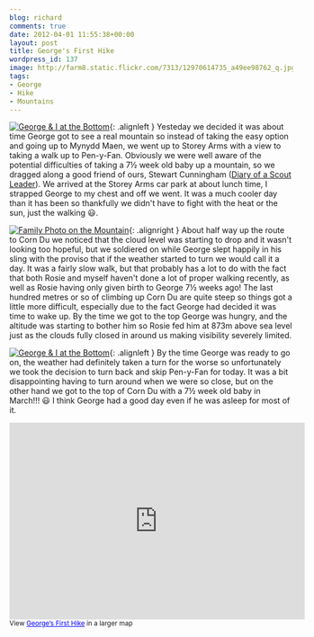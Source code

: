 ```yaml
---
blog: richard
comments: true
date: 2012-04-01 11:55:38+00:00
layout: post
title: George's First Hike
wordpress_id: 137
image: http://farm8.static.flickr.com/7313/12970614735_a49ee98762_q.jpg
tags:
- George
- Hike
- Mountains
---
```


[![George & I at the Bottom][thm1]][img1]{: .alignleft }
Yesteday we decided it was about time George got to see a real
mountain so instead of taking the easy option and going up to Mynydd Maen, we went up to Storey
Arms with a view to taking a walk up to Pen-y-Fan. Obviously we were well aware of the potential
difficulties of taking a 7½ week old baby up a mountain, so we dragged along a good friend of
ours, Stewart Cunningham ([Diary of a Scout Leader]). We arrived at the Storey Arms car park at
about lunch time, I strapped George to my chest and off we went. It was a much cooler day than
it has been so thankfully we didn't have to fight with the heat or the sun, just the walking
:smiley:.

[![Family Photo on the Mountain][thm2]][img2]{: .alignright }
About half way up the route to Corn Du we noticed that
the cloud level was starting to drop and it wasn't looking too hopeful, but we soldiered on while
George slept happily in his sling with the proviso that if the weather started to turn we would
call it a day. It was a fairly slow walk, but that probably has a lot to do with the fact that
both Rosie and myself haven't done a lot of proper walking recently, as well as Rosie having only
given birth to George 7½ weeks ago! The last hundred metres or so of climbing up Corn Du are quite
steep so things got a little more difficult, especially due to the fact George had decided it was
time to wake up. By the time we got to the top George was hungry, and the altitude was starting to
bother him so Rosie fed him at 873m above sea level just as the clouds fully closed in around us
making visibility severely limited.

[![George & I at the Bottom][thm3]][img3]{: .alignleft }
By the time George was ready to go on, the weather had definitely
taken a turn for the worse so unfortunately we took the decision to turn back and skip Pen-y-Fan
for today. It was a bit disappointing having to turn around when we were so close, but on the other
hand we got to the top of Corn Du with a 7½ week old baby in March!!! :smiley: I think George had a
good day even if he was asleep for most of it.

<iframe src="http://maps.google.co.uk/maps/ms?msid=215094904436363903208.0004bc9c9ff4aa5f54060&amp;msa=0&amp;ie=UTF8&amp;t=h&amp;ll=51.877445,-3.441124&amp;spn=0.037091,0.090122&amp;z=13&amp;output=embed" height="350" width="525" frameborder="0" marginwidth="0" marginheight="0" scrolling="no" style="clear:left;"></iframe><br />
<small>View <a style="color: #0000ff; text-align: left;" href="http://maps.google.co.uk/maps/ms?msid=215094904436363903208.0004bc9c9ff4aa5f54060&amp;msa=0&amp;ie=UTF8&amp;t=h&amp;ll=51.877445,-3.441124&amp;spn=0.037091,0.090122&amp;z=13&amp;source=embed">George&#8217;s First Hike</a> in a larger map</small>

[Diary of a Scout Leader]: http://diaryofascoutleader.blogspot.co.uk/ "Diary of a Scout Leader"

[thm1]: http://farm3.static.flickr.com/2891/12970759323_f5ed418109_q.jpg
[thm2]: http://farm8.static.flickr.com/7315/12971031044_650a2ec05b_q.jpg
[thm3]: http://farm8.static.flickr.com/7310/12970618955_b201fc455e_q.jpg

[img1]: https://www.flickr.com/photos/richard-perry/12970759323
[img2]: https://www.flickr.com/photos/richard-perry/12971031044
[img3]: https://www.flickr.com/photos/richard-perry/12970618955